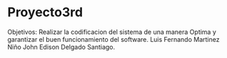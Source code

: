 # Proyecto3rd
Objetivos:
Realizar la codificacion del sistema de una manera Optima y garantizar el buen funcionamiento del software.
Luis Fernando Martinez Niño
John Edison Delgado Santiago.

